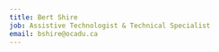 ```yaml
---
title: Bert Shire
job: Assistive Technologist & Technical Specialist
email: bshire@ocadu.ca
---
```

